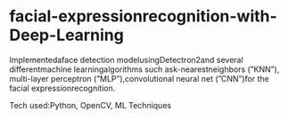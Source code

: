 # facial-expressionrecognition-with-Deep-Learning
Implementedaface detection modelusingDetectron2and several differentmachine learningalgorithms such ask-nearestneighbors (”KNN”), multi-layer perceptron (”MLP”),convolutional neural net (”CNN”)for the facial expressionrecognition.

Tech used:Python, OpenCV, ML Techniques
